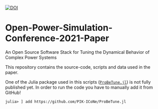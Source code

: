

[![DOI](https://zenodo.org/badge/430824476.svg)](https://zenodo.org/badge/latestdoi/430824476)



# Open-Power-Simulation-Conference-2021-Paper
An Open Source Software Stack for Tuning the Dynamical Behavior of Complex Power Systems

This repository contains the source-code, scripts and data used in the paper.

One of the Julia package used in this scripts ([`ProBeTune.jl`](https://github.com/PIK-ICoNe/ProBeTune.jl)) is not fully published yet.
In order to run the code you have to manually add it from GitHub!
```
julia> ] add https://github.com/PIK-ICoNe/ProBeTune.jl
```
